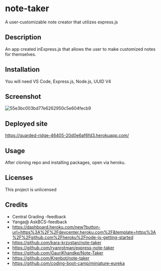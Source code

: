 # note-taker
A user-customizable note creator that utilizes express.js

## Description
An app created inExpress.js that allows the user to make customized notes for themselves. 

## Installation
You will need VS Code, Express.js, Node.js, UUID V4

## Screenshot
![55e3bc003bd77e6262950c5e604fecb9](https://github.com/ltuckr/note-taker/assets/128933116/3b8e6e94-d475-438a-ae68-33d759b72151)

## Deployed site 
https://guarded-ridge-46405-20d0e6af6fd3.herokuapp.com/

## Usage
After cloning repo and installing packages, open via heroku. 

## Licenses
This project is unlicensed

## Credits

- Central Grading -feedback
- Yanga@ AskBCS-feedback
- https://dashboard.heroku.com/new?button-url=https%3A%2F%2Fdevcenter.heroku.com%2F&template=https%3A%2F%2Fgithub.com%2Fheroku%2Fnode-js-getting-started
- https://github.com/kara-krzystan/note-taker
- https://github.com/ryanrotman/express-note-taker
- https://github.com/GauriKhandke/Note-Taker
- https://github.com/Krenbot/note-taker
- https://github.com/coding-boot-camp/miniature-eureka



